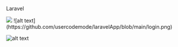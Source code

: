 Laravel

<img src="/login.png">
 ![alt text](https://github.com/usercodemode/laravelApp/blob/main/login.png)

 ![alt text](https://github.com/usercodemode/laravelApp/blob/main/edit.png?raw=true)
